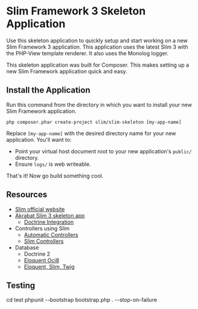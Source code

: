 # Slim Framework 3 Skeleton Application

Use this skeleton application to quickly setup and start working on a new Slim Framework 3 application. This application uses the latest Slim 3 with the PHP-View template renderer. It also uses the Monolog logger.

This skeleton application was built for Composer. This makes setting up a new Slim Framework application quick and easy.

## Install the Application

Run this command from the directory in which you want to install your new Slim Framework application.

    php composer.phar create-project slim/slim-skeleton [my-app-name]

Replace `[my-app-name]` with the desired directory name for your new application. You'll want to:

* Point your virtual host document root to your new application's `public/` directory.
* Ensure `logs/` is web writeable.

That's it! Now go build something cool.

## Resources
- [Slim official website](http://www.slimframework.com/)
- [Akrabat Slim 3 skeleton app](https://github.com/akrabat/slim3-skeleton)
	- [Doctrine Integration](http://blog.sub85.com/slim-3-with-doctrine-2.html)
- Controllers using Slim
	- [Automatic Controllers](http://juliangut.com/blog/slim-controller)
	- [Slim Controllers](https://github.com/fortrabbit/slimcontroller)
- Database
	- Doctrine 2
	- [Eloquent Oci8](ttps://github.com/yajra/laravel-oci8)	
	- [Eloquent, Slim, Twig](http://fullstackstanley.com/read/using-eloquent-twig-and-slim-php)

## Testing
cd test
phpunit --bootstrap bootstrap.php . --stop-on-failure
